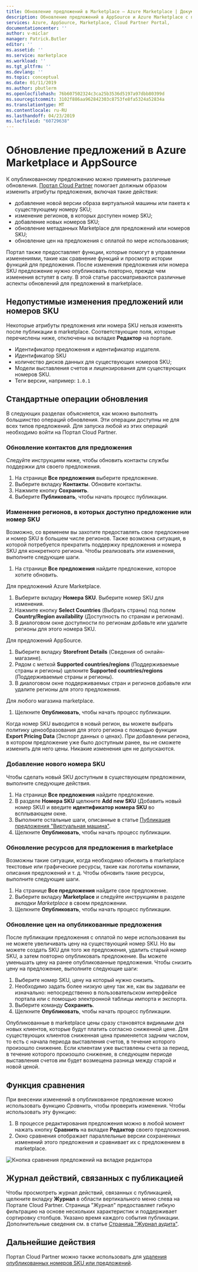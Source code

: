 ```yaml
---
title: Обновление предложений в Marketplace — Azure Marketplace | Документация Майкрософт
description: Обновление предложений в AppSource и Azure Marketplace с помощью Портала Cloud Partner
services: Azure, AppSource, Marketplace, Cloud Partner Portal,
documentationcenter: ''
author: v-miclar
manager: Patrick.Butler
editor: ''
ms.assetid: ''
ms.service: marketplace
ms.workload: ''
ms.tgt_pltfrm: ''
ms.devlang: ''
ms.topic: conceptual
ms.date: 01/11/2019
ms.author: pbutlerm
ms.openlocfilehash: 76b607502324c3ca25b3536d5197a97dbb80399d
ms.sourcegitcommit: 3102f886aa962842303c8753fe8fa5324a52834a
ms.translationtype: MT
ms.contentlocale: ru-RU
ms.lasthandoff: 04/23/2019
ms.locfileid: "60729638"
---
```

# <a name="update-azure-marketplace-and-appsource-offers"></a>Обновление предложений в Azure Marketplace и AppSource

К опубликованному предложению можно применить различные обновления.  [Портал Cloud Partner](https://cloudpartner.azure.com/) помогает должным образом изменить атрибуты предложения, включая такие действия:

-  добавление новой версии образа виртуальной машины или пакета к существующему номеру SKU;
-  изменение регионов, в которых доступен номер SKU;
-  добавление новых номеров SKU;
-  обновление метаданных Marketplace для предложений или номеров SKU; 
-  обновление цен на предложения с оплатой по мере использования;

Портал также предоставляет функции, которые помогут в управлении изменениями, такие как сравнение функций и просмотр истории функций для предложения.  После изменения предложения или номера SKU предложение нужно опубликовать повторно, прежде чем изменения вступят в силу.  В этой статье рассматриваются различные аспекты обновлений для предложений в marketplace.

## <a name="unpermitted-changes-to-an-offersku"></a>Недопустимые изменения предложений или номеров SKU

Некоторые атрибуты предложения или номера SKU нельзя изменять после публикации в marketplace.  Соответствующие поля, которые перечислены ниже, отключены на вкладке **Редактор** на портале.  

- Идентификатор предложения и идентификатор издателя.
- Идентификатор SKU 
- количество дисков данных для существующих номеров SKU;
- Модели выставления счетов и лицензирования для существующих номеров SKU.
- Теги версии, например: `1.0.1`


## <a name="common-update-operations"></a>Стандартные операции обновления

В следующих разделах объясняется, как можно выполнять большинство операций обновления.  Эти операции доступны не для всех типов предложений.  Для запуска любой из этих операций необходимо войти на Портал Cloud Partner.


### <a name="update-offer-contacts"></a>Обновление контактов для предложения

Следуйте инструкциям ниже, чтобы обновить контакты службы поддержки для своего предложения.
1. На странице **Все предложения** выберите предложение.
2. Выберите вкладку **Контакты**. Обновите контакты.
3. Нажмите кнопку **Сохранить**.
4. Выберите **Публиковать**, чтобы начать процесс публикации.


### <a name="change-regions-an-offer-or-sku-is-available-in"></a>Изменение регионов, в которых доступно предложение или номер SKU

Возможно, со временем вы захотите предоставлять свое предложение и номер SKU в большем числе регионов.
Также возможна ситуация, в которой потребуется прекратить поддержку предложения и номера SKU для конкретного региона.
Чтобы реализовать эти изменения, выполните следующие шаги.

1. На странице **Все предложения** найдите предложение, которое хотите обновить.

Для предложений Azure Marketplace.

1. Выберите вкладку **Номера SKU**.  Выберите номер SKU для изменения.
1. Нажмите кнопку **Select Countries** (Выбрать страны) под полем **Country/Region availability** (Доступность по странам и регионам).
1. В диалоговом окне доступности по регионам добавьте или удалите регионы для этого номера SKU.

Для предложений AppSource.

1. Выберите вкладку **Storefront Details** (Сведения об онлайн-магазине).
1. Рядом с меткой **Supported countries/regions** (Поддерживаемые страны и регионы) щелкните **Supported countries/regions** (Поддерживаемые страны и регионы). 
1. В диалоговом окне поддерживаемых стран и регионов добавьте или удалите регионы для этого предложения.

Для любого магазина marketplace.

1. Щелкните **Опубликовать**, чтобы начать процесс публикации. 

Когда номер SKU выводится в новый регион, вы можете выбрать политику ценообразования для этого региона с помощью функции **Export Pricing Data** (Экспорт данных о ценах). При добавлении региона, в котором предложение уже было доступным ранее, вы не сможете изменить для него цены. Никакие изменения цен не допускаются.


### <a name="add-a-new-sku"></a>Добавление нового номера SKU 

Чтобы сделать новый SKU доступным в существующем предложении, выполните следующие действия.

1. На странице **Все предложения** найдите предложение.
3. В разделе **Номера SKU** щелкните **Add new SKU** (Добавить новый номер SKU) и введите **идентификатор номера SKU** во всплывающем окне.
4. Выполните остальные шаги, описанные в статье [Публикация предложения "Виртуальная машина"](../virtual-machine/cpp-publish-offer.md).
5. Щелкните **Опубликовать**, чтобы начать процесс публикации.


### <a name="update-offer-marketplace-assets"></a>Обновление ресурсов для предложения в marketplace

Возможны такие ситуации, когда необходимо обновить в marketplace текстовые или графические ресурсы, такие как логотипы компании, описания предложений и т. д. Чтобы обновить такие ресурсы, выполните следующие шаги.

1. На странице **Все предложения** найдите свое предложение. 
2. Выберите вкладку **Marketplace** и следуйте инструкциям в разделе *вкладки Marketplace* в своем предложении.
3. Щелкните **Опубликовать**, чтобы начать процесс публикации.


### <a name="update-pricing-on-published-offers"></a>Обновление цен на опубликованные предложения

После публикации предложения с оплатой по мере использования вы не можете увеличивать цену на существующий номер SKU.  Но вы можете создать SKU для того же предложения, удалить старый номер SKU, а затем повторно опубликовать предложение. Вы можете уменьшать цену на ранее опубликованные предложения. Чтобы снизить цену на предложение, выполните следующие шаги:

1. Выберите номер SKU, цену на который нужно снизить.
2. Необходимо задать более низкую цену так же, как вы задавали ее изначально: непосредственно в пользовательском интерфейсе портала или с помощью электронной таблицы импорта и экспорта.
3. Выберите команду **Сохранить**.
4. Щелкните **Опубликовать**, чтобы начать процесс публикации.

Опубликованные в marketplace цены сразу становятся видимыми для новых клиентов, которые будут платить согласно сниженной цене.  Для существующих клиентов сниженная цена применяется задним числом, то есть с начала периода выставления счетов, в течение которого произошло снижение.  Если клиентам уже выставлены счета за период, в течение которого произошло снижение, в следующем периоде выставления счетов им будет возмещена разница между старой и новой ценой.


## <a name="compare-feature"></a>Функция сравнения

При внесении изменений в опубликованное предложение можно использовать функцию *Сравнить*, чтобы проверить изменения. Чтобы использовать эту функцию:

1. В процессе редактирования предложения можно в любой момент нажать кнопку **Сравнить** на вкладке **Редактор** своего предложения.
2. Окно сравнения отображает параллельные версии сохраненных изменений этого предложения и сравнивает их с предложением в marketplace. 

![Кнопка сравнения предложений на вкладке редактора](./media/offer-compare-button.png)


## <a name="history-of-publishing-actions"></a>Журнал действий, связанных с публикацией

Чтобы просмотреть журнал действий, связанных с публикацией, щелкните вкладку **Журнал** в области вертикального меню слева на Портале Cloud Partner.  Страница "Журнал" предоставляет гибкую фильтрацию на основе нескольких характеристик и поддерживает сортировку столбцов.  Указано время каждого события публикации.  Дополнительные сведения см. в статье [Страница "Журнал аудита"](../portal-tour/cpp-history-page.md).


## <a name="next-steps"></a>Дальнейшие действия

Портал Cloud Partner можно также использовать для [удаления опубликованных номеров SKU или предложений](./cpp-delete-offer.md).
